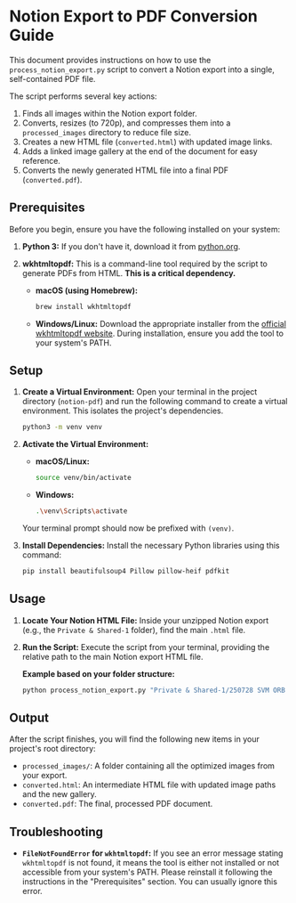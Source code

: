 # Notion Export to PDF Conversion Guide

This document provides instructions on how to use the `process_notion_export.py` script to convert a Notion export into a single, self-contained PDF file.

The script performs several key actions:
1.  Finds all images within the Notion export folder.
2.  Converts, resizes (to 720p), and compresses them into a `processed_images` directory to reduce file size.
3.  Creates a new HTML file (`converted.html`) with updated image links.
4.  Adds a linked image gallery at the end of the document for easy reference.
5.  Converts the newly generated HTML file into a final PDF (`converted.pdf`).

## Prerequisites

Before you begin, ensure you have the following installed on your system:

1.  **Python 3:** If you don't have it, download it from [python.org](https://www.python.org/).
2.  **wkhtmltopdf:** This is a command-line tool required by the script to generate PDFs from HTML. **This is a critical dependency.**

    *   **macOS (using Homebrew):**
        ```bash
        brew install wkhtmltopdf
        ```
    *   **Windows/Linux:**
        Download the appropriate installer from the [official wkhtmltopdf website](https://wkhtmltopdf.org/downloads.html). During installation, ensure you add the tool to your system's PATH.

## Setup

1.  **Create a Virtual Environment:**
    Open your terminal in the project directory (`notion-pdf`) and run the following command to create a virtual environment. This isolates the project's dependencies.
    ```bash
    python3 -m venv venv
    ```

2.  **Activate the Virtual Environment:**
    *   **macOS/Linux:**
        ```bash
        source venv/bin/activate
        ```
    *   **Windows:**
        ```bash
        .\venv\Scripts\activate
        ```
    Your terminal prompt should now be prefixed with `(venv)`.

3.  **Install Dependencies:**
    Install the necessary Python libraries using this command:
    ```bash
    pip install beautifulsoup4 Pillow pillow-heif pdfkit
    ```

## Usage

1.  **Locate Your Notion HTML File:**
    Inside your unzipped Notion export (e.g., the `Private & Shared-1` folder), find the main `.html` file.

2.  **Run the Script:**
    Execute the script from your terminal, providing the relative path to the main Notion export HTML file.

    **Example based on your folder structure:**
    ```bash
    python process_notion_export.py "Private & Shared-1/250728 SVM ORB Comprehensive Maintenance 2 23e331501d3b80f286b8efaa1e9ed1dc.html"
    ```

## Output

After the script finishes, you will find the following new items in your project's root directory:

*   `processed_images/`: A folder containing all the optimized images from your export.
*   `converted.html`: An intermediate HTML file with updated image paths and the new gallery.
*   `converted.pdf`: The final, processed PDF document.

## Troubleshooting

*   **`FileNotFoundError` for `wkhtmltopdf`:** If you see an error message stating `wkhtmltopdf` is not found, it means the tool is either not installed or not accessible from your system's PATH. Please reinstall it following the instructions in the "Prerequisites" section. You can usually ignore this error.
